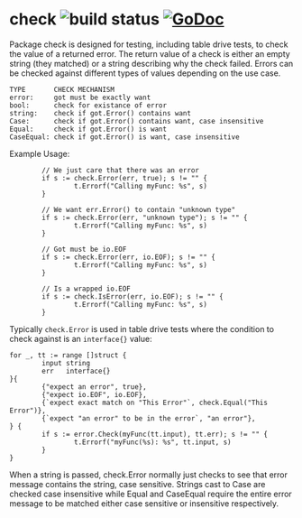 # check ![build status](https://travis-ci.org/pborman/check.svg?branch=master) [![GoDoc](https://godoc.org/github.com/pborman/check?status.svg)](http://godoc.org/github.com/pborman/check)

Package check is designed for testing, including table drive tests, to check
the value of a returned error.  The return value of a check is either an
empty string (they matched) or a string describing why the check failed.
Errors can be checked against different types of values depending
on the use case.
```
TYPE       CHECK MECHANISM
error:     got must be exactly want
bool:      check for existance of error
string:    check if got.Error() contains want
Case:      check if got.Error() contains want, case insensitive
Equal:     check if got.Error() is want
CaseEqual: check if got.Error() is want, case insensitive
```
Example Usage:
```
        // We just care that there was an error
        if s := check.Error(err, true); s != "" {
                t.Errorf("Calling myFunc: %s", s)
        }

        // We want err.Error() to contain "unknown type"
        if s := check.Error(err, "unknown type"); s != "" {
                t.Errorf("Calling myFunc: %s", s)
        }

        // Got must be io.EOF
        if s := check.Error(err, io.EOF); s != "" {
                t.Errorf("Calling myFunc: %s", s)
        }

        // Is a wrapped io.EOF
        if s := check.IsError(err, io.EOF); s != "" {
                t.Errorf("Calling myFunc: %s", s)
        }
```

Typically ```check.Error``` is used in table drive tests where the condition
to check against is an ```interface{}``` value:

```
for _, tt := range []struct {
        input string
        err   interface{}
}{
        {"expect an error", true},
        {"expect io.EOF", io.EOF},
        {`expect exact match on "This Error"`, check.Equal("This Error")},
        {`expect "an error" to be in the error`, "an error"},
} {
        if s := error.Check(myFunc(tt.input), tt.err); s != "" {
                t.Errorf("myFunc(%s): %s", tt.input, s)
        }
}
```

When a string is passed, check.Error normally just checks to see that error
message contains the string, case sensitive.  Strings cast to Case are
checked case insensitive while Equal and CaseEqual require the entire error
message to be matched either case sensitive or insensitive respectively.
